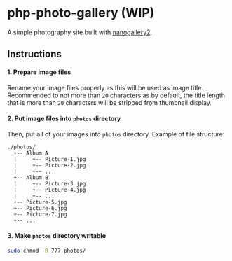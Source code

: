 # php-photo-gallery (WIP)

A simple photography site built with [nanogallery2](https://github.com/nanostudio-org/nanogallery2).

## Instructions

#### 1. Prepare image files

Rename your image files properly as this will be used as image title. Recommended to not more than `20` characters as by default, the title length that is more than `20` characters will be stripped from thumbnail display.

#### 2. Put image files into `photos` directory

Then, put all of your images into `photos` directory. Example of file structure:

```
./photos/
  +-- Album A
  |     +-- Picture-1.jpg
  |     +-- Picture-2.jpg
  |     +-- ...
  +-- Album B
  |     +-- Picture-3.jpg
  |     +-- Picture-4.jpg
  |     +-- ...
  +-- Picture-5.jpg
  +-- Picture-6.jpg
  +-- Picture-7.jpg
  +-- ...
```

#### 3. Make `photos` directory writable

```bash
sudo chmod -R 777 photos/
```